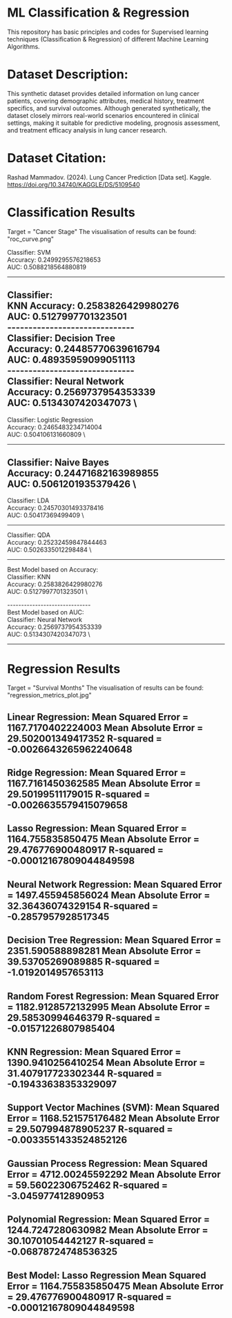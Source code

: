 # ML Classification & Regression
This repository has basic principles and codes for Supervised learning techniques (Classification &amp; Regression) of different Machine Learning Algorithms.

#  Dataset Description:

This synthetic dataset provides detailed information on lung cancer patients, covering demographic attributes, medical history, treatment specifics, and survival outcomes. Although generated synthetically, the dataset closely mirrors real-world scenarios encountered in clinical settings, making it suitable for predictive modeling, prognosis assessment, and treatment efficacy analysis in lung cancer research.

# Dataset Citation: 
Rashad Mammadov. (2024). Lung Cancer Prediction [Data set]. Kaggle. https://doi.org/10.34740/KAGGLE/DS/5109540

# Classification Results

Target = "Cancer Stage"
The visualisation of results can be found: "roc_curve.png" 

Classifier: SVM  
Accuracy: 0.2499295576218653  
AUC: 0.5088218564880819  

------------------------------  

Classifier: \
KNN Accuracy: 0.2583826429980276 \
AUC: 0.5127997701323501 \
------------------------------ \
Classifier: Decision Tree \
Accuracy: 0.24485770639616794 \
AUC: 0.48935959099051113 \
------------------------------ \
Classifier: Neural Network \
Accuracy: 0.2569737954353339 \
AUC: 0.5134307420347073 \
------------------------------ 

Classifier: Logistic Regression \
Accuracy: 0.2465483234714004 \
AUC: 0.504106131660809 \

------------------------------  

Classifier: Naive Bayes \
Accuracy: 0.24471682163989855 \
AUC: 0.5061201935379426 \
------------------------------ 

Classifier: LDA \
Accuracy: 0.24570301493378416 \
AUC: 0.50417369499409 \

------------------------------ 

Classifier: QDA \
Accuracy: 0.25232459847844463 \
AUC: 0.5026335012298484 \

------------------------------ 


Best Model based on Accuracy: \
Classifier: KNN \
Accuracy: 0.2583826429980276 \
AUC: 0.5127997701323501 \

------------------------------ \
Best Model based on AUC: \
Classifier: Neural Network \
Accuracy: 0.2569737954353339 \
AUC: 0.5134307420347073 \

------------------------------ 

# Regression Results

Target = "Survival Months"
The visualisation of results can be found: "regression_metrics_plot.jpg"

Linear Regression:
Mean Squared Error = 1167.7170402224003
Mean Absolute Error = 29.502001349417352
R-squared = -0.0026643265962240648
---------------------------------
Ridge Regression:
Mean Squared Error = 1167.7161450362585
Mean Absolute Error = 29.50199511179015
R-squared = -0.0026635579415079658
---------------------------------
Lasso Regression:
Mean Squared Error = 1164.755835850475
Mean Absolute Error = 29.476776900480917
R-squared = -0.00012167809044849598
---------------------------------
Neural Network Regression:
Mean Squared Error = 1497.455945856024
Mean Absolute Error = 32.36436074329154
R-squared = -0.2857957928517345
---------------------------------
Decision Tree Regression:
Mean Squared Error = 2351.590588898281
Mean Absolute Error = 39.53705269089885
R-squared = -1.0192014957653113
---------------------------------
Random Forest Regression:
Mean Squared Error = 1182.9128572132995
Mean Absolute Error = 29.58530994646379
R-squared = -0.01571226807985404
---------------------------------
KNN Regression:
Mean Squared Error = 1390.9410256410254
Mean Absolute Error = 31.407917723302344
R-squared = -0.19433638353329097
---------------------------------
Support Vector Machines (SVM):
Mean Squared Error = 1168.521575176482
Mean Absolute Error = 29.507994878905237
R-squared = -0.0033551433524852126
---------------------------------
Gaussian Process Regression:
Mean Squared Error = 4712.00245592292
Mean Absolute Error = 59.56022306752462
R-squared = -3.045977412890953
---------------------------------
Polynomial Regression:
Mean Squared Error = 1244.7247280630982
Mean Absolute Error = 30.10701054442127
R-squared = -0.06878724748536325
---------------------------------

Best Model: Lasso Regression
Mean Squared Error = 1164.755835850475
Mean Absolute Error = 29.476776900480917
R-squared = -0.00012167809044849598 
---------------------------------

